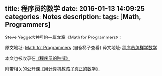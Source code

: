 title: 程序员的数学
date: 2016-01-13 14:09:25
categories: Notes
description:
tags: [Math, Programmers]
---

Steve Yegge大神写的一篇文章《Math for Programmers》：

原文地址: [Math for Programmers](http://steve-yegge.blogspot.com/2006/03/math-for-programmers.html) (自备梯子查看)
译文地址: [程序员怎样学数学](http://article.yeeyan.org/view/pluto/2365)

本文也被收录在[《程序员的呐喊》](http://book.douban.com/subject/25884108/)

附带相关的公开课[《用计算机教孩子真正的数学》](http://v.163.com/movie/2010/11/J/1/M77TH78HU_M78B4KQJ1.html)
